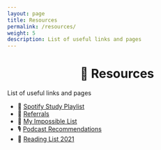 ```yaml
---
layout: page
title: Resources
permalink: /resources/
weight: 5
description: List of useful links and pages
---
```

<h1 style="text-align:center;" >🍉 Resources</h1>
<p class="text-center" >List of useful links and pages</p>


* 🎵 [Spotify Study Playlist](https://open.spotify.com/playlist/6mtQxnGRYzAzILoJBPPcey?si=9Q8hWMgVSVWNEnyordHkyQ)
* 🎁 [Referrals](/referrals)
* 🎯️ [My Impossible List](/impossible-list)
* 🎙️ [Podcast Recommendations](/podcast-recommendations)
* 📗 [Reading List 2021](/reading-list-2021)